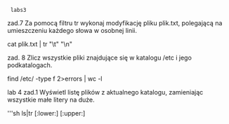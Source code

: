      labs3
zad.7 Za pomocą filtru tr wykonaj modyfikację pliku plik.txt, polegającą na umieszczeniu każdego słowa w osobnej linii.

cat plik.txt | tr "\t" "\n"

zad. 8 Zlicz wszystkie pliki znajdujące się w katalogu /etc i jego podkatalogach.

find /etc/ -type f 2>errors | wc -l

   lab 4
zad.1 Wyświetl listę plików z aktualnego katalogu, zamieniając wszystkie małe litery na duże.

'''sh ls|tr [:lower:] [:upper:]
